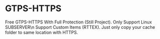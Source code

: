 # GTPS-HTTPS
Free GTPS-HTTPS With Full Protection (Still Project). Only Support Linux SUBSERVER\n
Support Custom Items (RTTEX). Just only copy your cache folder to same location with HTTPS. 
